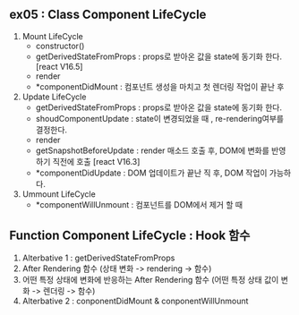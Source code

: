 ## ex05 : Class Component LifeCycle
1. Mount LifeCycle 
    - constructor()
    - getDerivedStateFromProps : props로 받아온 값을 state에 동기화 한다. [react V16.5]
    - render
    - *componentDidMount : 컴포넌트 생성을 마치고 첫 렌더링 작업이 끝난 후  
2. Update LifeCycle
    - getDerivedStateFromProps : props로 받아온 값을 state에 동기화 한다.
    - shoudComponentUpdate :  state이 변경되었을 때 , re-rendering여부를 결정한다.
    - render 
    - getSnapshotBeforeUpdate : render 매소드 호출 후, DOM에 변화를 반영하기 직전에 호출 [react V16.3]
    - *componentDidUpdate : DOM 업데이트가 끝난 직 후, DOM 작업이 가능하다.
3. Ummount LifeCycle 
    - *componentWillUnmount : 컴포넌트를 DOM에서 제거 할 때

## Function Component LifeCycle : Hook 함수
1. Alterbative 1 : getDerivedStateFromProps
2. After Rendering 함수 (상태 변화 -> rendering -> 함수)
3. 어떤 특정 상태에 변화에 반응하는 After Rendering 함수 (어떤 특정 상태 값이 변화 -> 렌더링 -> 함수)
4. Alterbative 2 : conponentDidMount & conponentWillUnmount